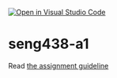 [![Open in Visual Studio Code](https://classroom.github.com/assets/open-in-vscode-718a45dd9cf7e7f842a935f5ebbe5719a5e09af4491e668f4dbf3b35d5cca122.svg)](https://classroom.github.com/online_ide?assignment_repo_id=13461035&assignment_repo_type=AssignmentRepo)
# seng438-a1

Read [the assignment guideline](seng438-a1.md) 
